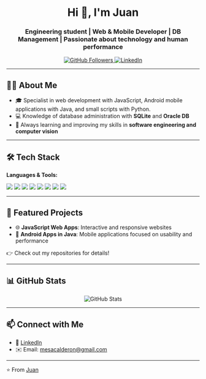 <!-- Banner -->
<h1 align="center">Hi 👋, I'm Juan</h1>
<h3 align="center">Engineering student | Web & Mobile Developer | DB Management | Passionate about technology and human performance</h3>

<!-- Badges -->
<p align="center">
  <a href="https://github.com/juanmesa527?tab=followers">
    <img src="https://img.shields.io/github/followers/juanmesa527?label=Followers&style=social" alt="GitHub Followers"/>
  </a>
  <a href="https://www.linkedin.com/in/juan-mesa112003/">
    <img src="https://img.shields.io/badge/LinkedIn-blue?logo=linkedin&logoColor=white" alt="LinkedIn"/>
  </a>
</p>

---

## 👨‍💻 About Me
- 🎓 Specialist in web development with JavaScript, Android mobile applications with Java, and small scripts with Python.
- 💻 Knowledge of database administration with **SQLite** and **Oracle DB**  
- 🌱 Always learning and improving my skills in **software engineering and computer vision**  

---

## 🛠️ Tech Stack
**Languages & Tools:**  
<p>
  <img src="https://img.shields.io/badge/JavaScript-F7DF1E?logo=javascript&logoColor=black" />
  <img src="https://img.shields.io/badge/Java-ED8B00?logo=java&logoColor=white" />
  <img src="https://img.shields.io/badge/Android-3DDC84?logo=android&logoColor=white" />
  <img src="https://img.shields.io/badge/HTML5-E34F26?logo=html5&logoColor=white" />
  <img src="https://img.shields.io/badge/CSS3-1572B6?logo=css3&logoColor=white" />
  <img src="https://img.shields.io/badge/Git-F05032?logo=git&logoColor=white" />
  <img src="https://img.shields.io/badge/Oracle DataBase-F80000?logo=oracle&logoColor=white" />
  <img src="https://img.shields.io/badge/SQLite-003B57?logo=sqlite&logoColor=white" />
</p>
</p>

---

## 📌 Featured Projects
- 🌐 **JavaScript Web Apps**: Interactive and responsive websites  
- 📱 **Android Apps in Java**: Mobile applications focused on usability and performance  

👉 Check out my repositories for details!

---

## 📊 GitHub Stats
<p align="center">
  <img src="https://github-readme-stats.vercel.app/api?username=juanmesa527&show_icons=true&theme=tokyonight" alt="GitHub Stats" />
</p>

---

## 📫 Connect with Me
- 💼 [LinkedIn](https://www.linkedin.com/in/juan-mesa112003/)  
- ✉️ Email: mesacalderon@gmail.com 

---
⭐️ From [Juan](https://github.com/juanmesa527)

